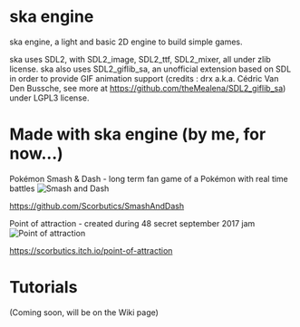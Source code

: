 # ska engine
ska engine, a light and basic 2D engine to build simple games.

ska uses SDL2, with SDL2_image, SDL2_ttf, SDL2_mixer, all under zlib license.
ska also uses SDL2_giflib_sa, an unofficial extension based on SDL in order to provide GIF animation support (credits : drx a.k.a. Cédric Van Den Bussche, see more at https://github.com/theMealena/SDL2_giflib_sa) under LGPL3 license.

# Made with ska engine (by me, for now...)
Pokémon Smash & Dash - long term fan game of a Pokémon with real time battles
![Smash and Dash](http://www.coldragon.fr/scorbutics/data/upload/spore_ville_smash_and_dash.png)

https://github.com/Scorbutics/SmashAndDash


Point of attraction - created during 48 secret september 2017 jam
![Point of attraction](https://img.itch.zone/aW1hZ2UvMTc0NTk5LzgxNDgyMy5wbmc=/original/59b2aV.png)

https://scorbutics.itch.io/point-of-attraction

# Tutorials
(Coming soon, will be on the Wiki page)
